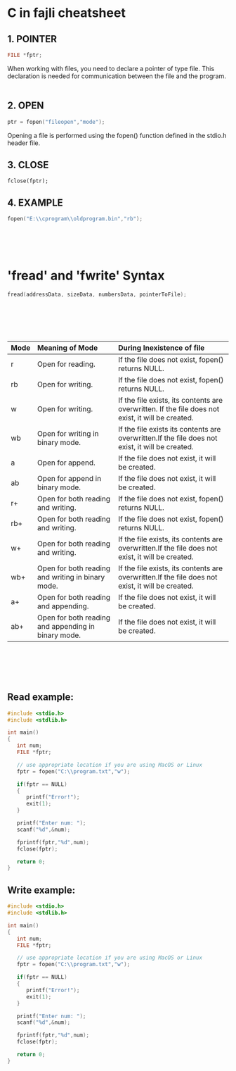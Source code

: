 
# C in fajli cheatsheet

## 1. POINTER
```c
FILE *fptr;
```
When working with files, you need to declare a pointer of type file. This declaration is needed for communication between the file and the program.
</br>
</br>

## 2. OPEN
```c
ptr = fopen("fileopen","mode");
```
Opening a file is performed using the fopen() function defined in the stdio.h header file.

## 3. CLOSE
    fclose(fptr);

## 4. EXAMPLE

```c
fopen("E:\\cprogram\\oldprogram.bin","rb");
```

<br><br><br>
# 'fread' and 'fwrite' Syntax
<div style = "font-size=30px">
 
```c
fread(addressData, sizeData, numbersData, pointerToFile);
```

</div>

<br><br><br><br>


|Mode | Meaning of Mode | During Inexistence of file |
|:----|:----------------|:---------------------------|
| r  | Open for reading. | If the file does not exist, fopen() returns NULL. |
| rb | Open for writing. | If the file does not exist, fopen() returns NULL. |
| w  | Open for writing. | If the file exists, its contents are overwritten. If the file does not exist, it will be created. |
| wb | Open for writing in binary mode. | If the file exists its contents are overwritten.If the file does not exist, it will be created. |
| a  | Open for append. | If the file does not exist, it will be created. |
| ab | Open for append in binary mode. | If the file does not exist, it will be created. |
| r+ | Open for both reading and writing. | If the file does not exist, fopen() returns NULL. |
| rb+| Open for both reading and writing. | If the file does not exist, fopen() returns NULL. |
| w+ | Open for both reading and writing. | If the file exists, its contents are overwritten.If the file does not exist, it will be created. |
| wb+| Open for both reading and writing in binary mode. | If the file exists, its contents are overwritten.If the file does not exist, it will be created. |
| a+ | Open for both reading and appending. | If the file does not exist, it will be created. |
| ab+| Open for both reading and appending in binary mode. | If the file does not exist, it will be created. |

<br><br><br><br>

## Read example:
```c
#include <stdio.h>
#include <stdlib.h>

int main()
{
   int num;
   FILE *fptr;

   // use appropriate location if you are using MacOS or Linux
   fptr = fopen("C:\\program.txt","w");

   if(fptr == NULL)
   {
      printf("Error!");   
      exit(1);             
   }

   printf("Enter num: ");
   scanf("%d",&num);

   fprintf(fptr,"%d",num);
   fclose(fptr);

   return 0;
}
```
## Write example:
```c
#include <stdio.h>
#include <stdlib.h>

int main()
{
   int num;
   FILE *fptr;

   // use appropriate location if you are using MacOS or Linux
   fptr = fopen("C:\\program.txt","w");

   if(fptr == NULL)
   {
      printf("Error!");   
      exit(1);             
   }

   printf("Enter num: ");
   scanf("%d",&num);

   fprintf(fptr,"%d",num);
   fclose(fptr);

   return 0;
}
```